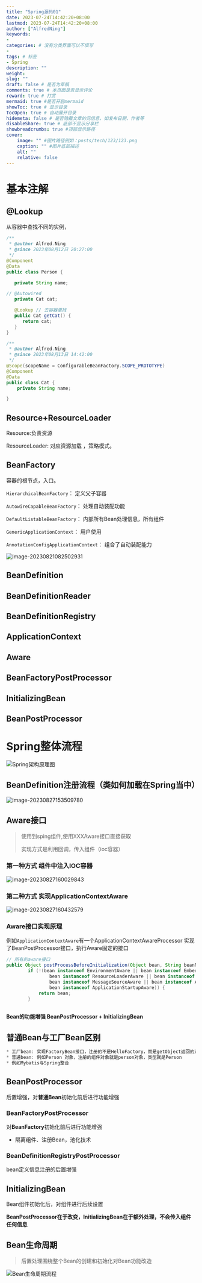 ```yaml
---
title: "Spring源码01"
date: 2023-07-24T14:42:20+08:00
lastmod: 2023-07-24T14:42:20+08:00
author: ["AlfredNing"]
keywords: 
- 
categories: # 没有分类界面可以不填写
- 
tags: # 标签
- Spring
description: ""
weight:
slug: ""
draft: false # 是否为草稿
comments: true # 本页面是否显示评论
reward: true # 打赏
mermaid: true #是否开启mermaid
showToc: true # 显示目录
TocOpen: true # 自动展开目录
hidemeta: false # 是否隐藏文章的元信息，如发布日期、作者等
disableShare: true # 底部不显示分享栏
showbreadcrumbs: true #顶部显示路径
cover:
    image: "" #图片路径例如：posts/tech/123/123.png
    caption: "" #图片底部描述
    alt: ""
    relative: false
---
```


# 基本注解

## @Lookup

从容器中查找不同的实例，

```java
/**
 * @author Alfred.Ning
 * @since 2023年08月12日 20:27:00
 */
@Component
@Data
public class Person {

   private String name;

// @Autowired
   private Cat cat;

   @Lookup // 去容器里找
   public Cat getCat() {
      return cat;
   }
}

/**
 * @author Alfred.Ning
 * @since 2023年08月13日 14:42:00
 */
@Scope(scopeName = ConfigurableBeanFactory.SCOPE_PROTOTYPE)
@Component
@Data
public class Cat {
	private String name;

}
```

## Resource+ResourceLoader 

Resource:负责资源

ResourceLoader: 对应资源加载 ，策略模式。

## BeanFactory

容器的根节点，入口。

`HierarchicalBeanFactory`： 定义父子容器

`AutowireCapableBeanFactory`： 处理自动装配功能

`DefaultListableBeanFactory`： 内部所有Bean处理信息，所有组件

`GenericApplicationContext`： 用户使用

`AnnotationConfigApplicationContext`： 组合了自动装配能力

![image-20230821082502931](https://nq-bucket.oss-cn-shanghai.aliyuncs.com/note_img/image-20230821082502931.png)

## BeanDefinition

## BeanDefinitionReader

## BeanDefinitionRegistry

## ApplicationContext

## Aware

## BeanFactoryPostProcessor

## InitializingBean

## BeanPostProcessor

# Spring整体流程

![Spring架构原理图](https://nq-bucket.oss-cn-shanghai.aliyuncs.com/note_img/Spring%E6%9E%B6%E6%9E%84%E5%8E%9F%E7%90%86%E5%9B%BE.jpg)

## BeanDefinition注册流程（类如何加载在Spring当中）

![image-20230827153509780](https://nq-bucket.oss-cn-shanghai.aliyuncs.com/note_img/image-20230827153509780.png)

## Aware接口

> 使用到sping组件,使用XXXAware接口直接获取
>
> 实现方式是利用回调，传入组件（ioc容器）

### 第一种方式 组件中注入IOC容器

![image-20230827160029843](https://nq-bucket.oss-cn-shanghai.aliyuncs.com/note_img/image-20230827160029843.png)

###  第二种方式 实现ApplicationContextAware

![image-20230827160432579](https://nq-bucket.oss-cn-shanghai.aliyuncs.com/note_img/image-20230827160432579.png)

### Aware接口实现原理

例如`ApplicationContextAware`有一个ApplicationContextAwareProcessor 实现了BeanPostProcessor接口，执行Aware固定的接口

```java
// 所有的aware接口
public Object postProcessBeforeInitialization(Object bean, String beanName) throws BeansException {
		if (!(bean instanceof EnvironmentAware || bean instanceof EmbeddedValueResolverAware ||
				bean instanceof ResourceLoaderAware || bean instanceof ApplicationEventPublisherAware ||
				bean instanceof MessageSourceAware || bean instanceof ApplicationContextAware ||
				bean instanceof ApplicationStartupAware)) {
			return bean;
		}
	
```

**Bean的功能增强 BeanPostProcessor + InitializingBean**

## 普通Bean与工厂Bean区别

```java
* 工厂bean: 实现FactoryBean接口，注册的不是HelloFactory，而是getObject返回的对象，类型是getObjectType类型
* 普通bean: 例如Person 对象，注册的组件对象就是person对象，类型就是Person
* 例如Mybatis与Spring整合
```

## BeanPostProcessor

后置增强，对**普通Bean**初始化前后进行功能增强

###  BeanFactoryPostProcessor

对**BeanFactory**初始化前后进行功能增强

- 隔离组件、注册Bean，池化技术

###  BeanDefinitionRegistryPostProcessor

bean定义信息注册的后置增强

## InitializingBean

Bean组件初始化后，对组件进行后续设置

**BeanPostProcessor在于改变，InitializingBean在于额外处理，不会传入组件任何信息**

## Bean生命周期

> 后置处理围绕整个Bean的创建和初始化对Bean功能改造

![Bean生命周期流程](https://nq-bucket.oss-cn-shanghai.aliyuncs.com/note_img/Bean%E7%94%9F%E5%91%BD%E5%91%A8%E6%9C%9F%E6%B5%81%E7%A8%8B.jpg)